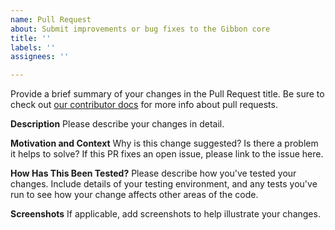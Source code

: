 ```yaml
---
name: Pull Request
about: Submit improvements or bug fixes to the Gibbon core
title: ''
labels: ''
assignees: ''

---
```

Provide a brief summary of your changes in the Pull Request title.
Be sure to check out [our contributor docs](https://github.com/GibbonEdu/core/blob/master/docs/CONTRIBUTING.md#how-to-submit-a-pull-request) for more info about pull requests.

**Description**
Please describe your changes in detail.

**Motivation and Context**
Why is this change suggested? Is there a problem it helps to solve?
If this PR fixes an open issue, please link to the issue here.

**How Has This Been Tested?**
Please describe how you've tested your changes. Include details of 
your testing environment, and any tests you've run to see how your 
change affects other areas of the code.

**Screenshots**
If applicable, add screenshots to help illustrate your changes.
